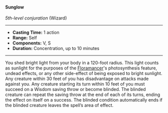 #### Sunglow
*5th-level conjuration* (Wizard)
___
- **Casting Time:** 1 action
- **Range:** Self
- **Components:** V, S
- **Duration:** Concentration, up to 10 minutes
---
You shed bright light from your body in a 120-foot radius. This light counts as sunlight for the purposes of the [Floramancer](/Classes/Wizard/Floramancer.md)'s photosynthesis feature, undead effects, or any other side-effect of being exposed to bright sunlight. Any creature within 30 feet of you has disadvantage on attacks made against you. Any creature starting its turn within 10 feet of you must succeed on a Wisdom saving throw or become blinded. The blinded creature can repeat the saving throw at the end of each of its turns, ending the effect on itself on a success. The blinded condition automatically ends if the blinded creature leaves the spell’s area of effect.
